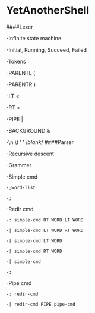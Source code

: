 # YetAnotherShell
####Lexer

-Infinite state machine

-Initial, Running, Succeed, Failed

-Tokens

  -PARENTL (
  
  -PARENTR )
  
  -LT <
  
  -RT >
  
  -PIPE |
  
  -BACKGROUND &
  
  -\n \t ' ' /*blank*/
####Parser
 
 -Recursive descent
 
 -Grammer
  
  -Simple cmd
    
    -;word-list
    
    -;
  
  -Redir cmd
    
    -: simple-cmd RT WORD LT WORD
    
    -| simple-cmd LT WORD RT WORD
    
    -| simple-cmd LT WORD
    
    -| simple-cmd RT WORD
    
    -| simple-cmd
    
    -;
  
  -Pipe cmd
    
    -: redir-cmd
    
    -| redir-cmd PIPE pipe-cmd
